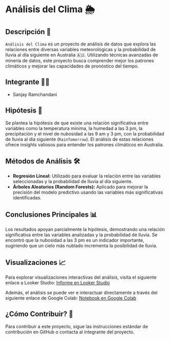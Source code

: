 # Análisis del Clima 🌦️

## Descripción 📖
`Análisis del Clima` es un proyecto de análisis de datos que explora las relaciones entre diversas variables meteorológicas y la probabilidad de lluvia al día siguiente en Australia 🇦🇺. Utilizando técnicas avanzadas de minería de datos, este proyecto busca comprender mejor los patrones climáticos y mejorar las capacidades de pronóstico del tiempo.

## Integrante 🧑‍💻
- Sanjay Ramchandani

## Hipótesis 🤔
Se plantea la hipótesis de que existe una relación significativa entre variables como la temperatura mínima, la humedad a las 3 pm, la precipitación y el nivel de nubosidad a las 9 am y 3 pm, con la probabilidad de lluvia al día siguiente (`RainTomorrow`). El análisis de estas relaciones ofrece insights valiosos para entender los patrones climáticos en Australia.

## Métodos de Análisis 🛠️
- **Regresión Lineal:** Utilizado para evaluar la relación entre las variables seleccionadas y la probabilidad de lluvia al día siguiente.
- **Árboles Aleatorios (Random Forests):** Aplicado para mejorar la precisión del modelo predictivo usando las variables más significativas identificadas.

## Conclusiones Principales 📊
Los resultados apoyan parcialmente la hipótesis, demostrando una relación significativa entre las variables analizadas y la probabilidad de lluvia. Se encontró que la nubosidad a las 3 pm es un indicador importante, sugiriendo que un cielo más nublado incrementa la posibilidad de lluvia.

## Visualizaciones 📈
Para explorar visualizaciones interactivas del análisis, visita el siguiente enlace a Looker Studio:
[Informe en Looker Studio](https://lookerstudio.google.com/reporting/e9ae236e-3e98-4120-acab-1beda98f57bd)

Además, el análisis se puede ver e interactuar directamente a través del siguiente enlace de Google Colab:
[Notebook en Google Colab](https://drive.google.com/file/d/14aGTNe9zYAAkvVhZ8Mq5OkMrqdOS92Qw/view?usp=sharing)

## ¿Cómo Contribuir? 🤝
Para contribuir a este proyecto, sigue las instrucciones estándar de contribución en GitHub o contacta al integrante del proyecto.
